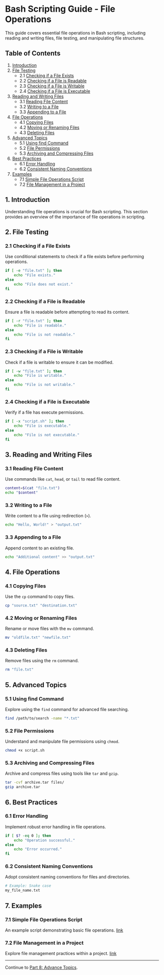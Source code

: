 # Bash Scripting Guide - File Operations

This guide covers essential file operations in Bash scripting, including reading and writing files, file testing, and manipulating file structures.

## Table of Contents

1. [Introduction](#1-introduction)
2. [File Testing](#2-file-testing)
   - 2.1 [Checking if a File Exists](#21-checking-if-a-file-exists)
   - 2.2 [Checking if a File is Readable](#22-checking-if-a-file-is-readable)
   - 2.3 [Checking if a File is Writable](#23-checking-if-a-file-is-writable)
   - 2.4 [Checking if a File is Executable](#24-checking-if-a-file-is-executable)
3. [Reading and Writing Files](#3-reading-and-writing-files)
   - 3.1 [Reading File Content](#31-reading-file-content)
   - 3.2 [Writing to a File](#32-writing-to-a-file)
   - 3.3 [Appending to a File](#33-appending-to-a-file)
4. [File Operations](#4-file-operations)
   - 4.1 [Copying Files](#41-copying-files)
   - 4.2 [Moving or Renaming Files](#42-moving-or-renaming-files)
   - 4.3 [Deleting Files](#43-deleting-files)
5. [Advanced Topics](#5-advanced-topics)
   - 5.1 [Using find Command](#51-using-find-command)
   - 5.2 [File Permissions](#52-file-permissions)
   - 5.3 [Archiving and Compressing Files](#53-archiving-and-compressing-files)
6. [Best Practices](#6-best-practices)
   - 6.1 [Error Handling](#61-error-handling)
   - 6.2 [Consistent Naming Conventions](#62-consistent-naming-conventions)
7. [Examples](#7-examples)
   - 7.1 [Simple File Operations Script](#71-simple-file-operations-script)
   - 7.2 [File Management in a Project](#72-file-management-in-a-project)

## 1. Introduction

Understanding file operations is crucial for Bash scripting. This section provides an overview of the importance of file operations in scripting.

## 2. File Testing

### 2.1 Checking if a File Exists

Use conditional statements to check if a file exists before performing operations.

```bash
if [ -e "file.txt" ]; then
    echo "File exists."
else
    echo "File does not exist."
fi
```

### 2.2 Checking if a File is Readable

Ensure a file is readable before attempting to read its content.

```bash
if [ -r "file.txt" ]; then
    echo "File is readable."
else
    echo "File is not readable."
fi
```

### 2.3 Checking if a File is Writable

Check if a file is writable to ensure it can be modified.

```bash
if [ -w "file.txt" ]; then
    echo "File is writable."
else
    echo "File is not writable."
fi
```

### 2.4 Checking if a File is Executable

Verify if a file has execute permissions.

```bash
if [ -x "script.sh" ]; then
    echo "File is executable."
else
    echo "File is not executable."
fi
```

## 3. Reading and Writing Files

### 3.1 Reading File Content

Use commands like `cat`, `head`, or `tail` to read file content.

```bash
content=$(cat "file.txt")
echo "$content"
```

### 3.2 Writing to a File

Write content to a file using redirection (`>`).

```bash
echo "Hello, World!" > "output.txt"
```

### 3.3 Appending to a File

Append content to an existing file.

```bash
echo "Additional content" >> "output.txt"
```

## 4. File Operations

### 4.1 Copying Files

Use the `cp` command to copy files.

```bash
cp "source.txt" "destination.txt"
```

### 4.2 Moving or Renaming Files

Rename or move files with the `mv` command.

```bash
mv "oldfile.txt" "newfile.txt"
```

### 4.3 Deleting Files

Remove files using the `rm` command.

```bash
rm "file.txt"
```

## 5. Advanced Topics

### 5.1 Using find Command

Explore using the `find` command for advanced file searching.

```bash
find /path/to/search -name "*.txt"
```

### 5.2 File Permissions

Understand and manipulate file permissions using `chmod`.

```bash
chmod +x script.sh
```

### 5.3 Archiving and Compressing Files

Archive and compress files using tools like `tar` and `gzip`.

```bash
tar -cvf archive.tar files/
gzip archive.tar
```

## 6. Best Practices

### 6.1 Error Handling

Implement robust error handling in file operations.

```bash
if [ $? -eq 0 ]; then
    echo "Operation successful."
else
    echo "Error occurred."
fi
```

### 6.2 Consistent Naming Conventions

Adopt consistent naming conventions for files and directories.

```bash
# Example: Snake case
my_file_name.txt
```

## 7. Examples

### 7.1 Simple File Operations Script

An example script demonstrating basic file operations. [link](examples/07.71.file_operations.sh)

### 7.2 File Management in a Project

Explore file management practices within a project. [link](examples/07.72.file_management.sh)

---
Continue to [Part 8: Advance Topics](08.advance_topics.md).
